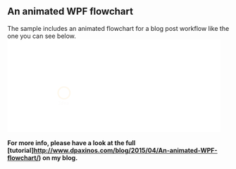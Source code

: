 ## An animated WPF flowchart

The sample includes an animated flowchart for a blog post workflow like the one you can see below.
![](https://raw.githubusercontent.com/dimitrispaxinos/dimitrispaxinos.github.io/master/_assets/images/flowChartPostPic.gif)

**For more info, please have a look at the full [tutorial]http://www.dpaxinos.com/blog/2015/04/An-animated-WPF-flowchart/) on my blog.**
